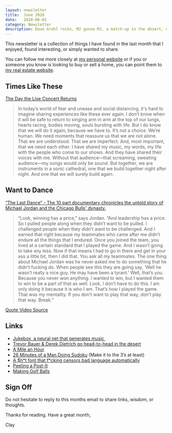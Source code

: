 ```yaml
---
layout: newsletter
title:  June 2020
date:   2020-06-01
category: Newsletter
description: Dave Grohl rocks, MJ gonna MJ, a match-up in the desert, one mile an hour, a man doing a Sudoku, and a $hit font.
---
```


This newsletter is a collection of things I have found in the last month that I enjoyed, found interesting, or simply wanted to share.

You can follow me more closely at [my personal website](http://claycarson.net "Personal Website") or if you or someone you know is looking to buy or sell a home, you can point them to [my real estate website](http://claycarson.com "Business Website ").

## Times Like These

[The Day the Live Concert Returns](https://www.theatlantic.com/culture/archive/2020/05/dave-grohl-irreplaceable-thrill-rock-show/611113/ "The Day the Live Concert Returns")

> In today’s world of fear and unease and social distancing, it's hard to imagine sharing experiences like these ever again. I don’t know when it will be safe to return to singing arm in arm at the top of our lungs, hearts racing, bodies moving, souls bursting with life. But I do know that we will do it again, because we have to. It’s not a choice. We’re human. We need moments that reassure us that we are not alone. That we are understood. That we are imperfect. And, most important, that we need each other. I have shared my music, my words, my life with the people who come to our shows. And they have shared their voices with me. Without that audience—that screaming, sweating audience—my songs would only be sound. But together, we are instruments in a sonic cathedral, one that we build together night after night. And one that we will surely build again.

## Want to Dance

[”The Last Dance” - The 10 part documentary chronicles the untold story of Michael Jordan and the Chicago Bulls' dynasty.](https://www.espn.com/nba/story/_/id/28973557/the-last-dance-updates-untold-story-michael-jordan-chicago-bulls)

> “Look, winning has a price,” says Jordan. “And leadership has a price. So I pulled people along when they didn’t want to be pulled. I challenged people when they didn’t want to be challenged. And I earned that right because my teammates who came after me didn’t endure all the things that I endured. Once you joined the team, you lived at a certain standard that I played the game. And I wasn’t going to take any less. Now if that means I had to go in there and get in your ass a little bit, then I did that. You ask all my teammates. The one thing about Michael Jordan was he never asked me to do something that he didn’t fucking do. When people see this they are going say, ‘Well he wasn’t really a nice guy. He may have been a tyrant.’ Well, that’s you. Because you never won anything. I wanted to win, but I wanted them to win to be a part of that as well. Look, I don’t have to do this. I am only doing it because it is who I am. That’s how I played the game. That was my mentality. If you don’t want to play that way, don’t play that way. Break.”

[Quote Video Source](https://twitter.com/coach_seibert/status/1260234921844658178? "MJ Quote Video")

## Links

- [Jukebox, a neural net that generates music ](https://openai.com/blog/jukebox/ "Jukebox, a neural net that generates music")
- [Trevor Bauer & Derek Dietrich go head-to-head in the desert](https://www.youtube.com/watch?v=sUX7Kb1jtcQ&feature=youtu.be "Trevor Bauer & Derek Dietrich go head-to-head in the desert")
- [A Mile an Hour](https://www.youtube.com/watch?v=EvT5XS7j-Dc "A Mile an Hour")
- [26 Minutes of a Man Doing Sudoku](https://www.youtube.com/watch?v=yKf9aUIxdb4&feature=emb_title "26 Minutes of a Man Doing Sudoku") (Make it to the 3’s at least)
- [A $h\*t font that f\*cking censors bad language automatically](https://vole.wtf/scunthorpe-sans/ "A s*** font that f***ing censors bad language automatically ")
- [Peeling a Post-It](https://i.redd.it/vj67ibf6af051.jpg "Peeling a Post-It")
- [Making Golf Balls](https://www.chrispaynephoto.com/golf-balls/o66lsan2zn2q48g5w8zji6o1oakwgx "Making Golf Balls")

## Sign Off

Do not hesitate to reply to this months email to share links, wisdom, or thoughts.

Thanks for reading. Have a great month,

Clay